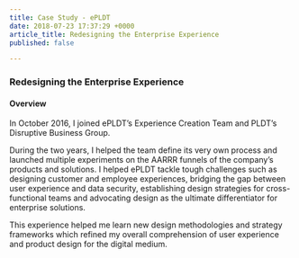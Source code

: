 ```yaml
---
title: Case Study - ePLDT
date: 2018-07-23 17:37:29 +0000
article_title: Redesigning the Enterprise Experience
published: false

---
```

### Redesigning the Enterprise Experience

#### Overview

In October 2016, I joined ePLDT’s Experience Creation Team and PLDT’s Disruptive Business Group.

During the two years, I helped the team define its very own process and launched multiple experiments on the AARRR funnels of the company’s products and solutions. I helped ePLDT tackle tough challenges such as designing customer and employee experiences, bridging the gap between user experience and data security, establishing design strategies for cross-functional teams and advocating design as the ultimate differentiator for enterprise solutions.

This experience helped me learn new design methodologies and strategy frameworks which refined my overall comprehension of user experience and product design for the digital medium.